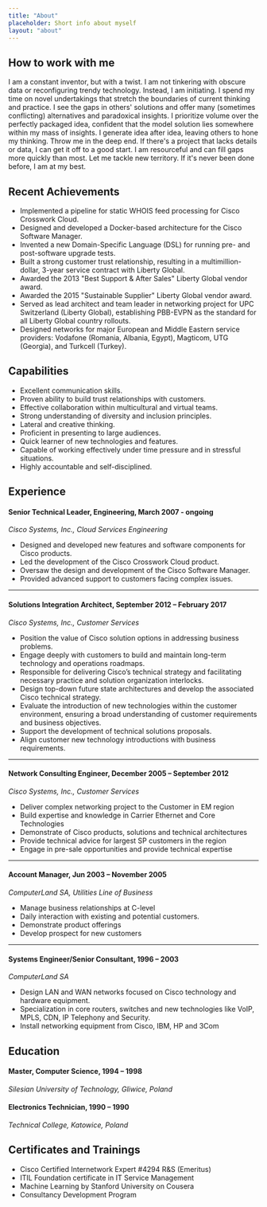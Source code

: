 ```yaml
---
title: "About"
placeholder: Short info about myself
layout: "about"
---
```

## How to work with me
I am a constant inventor, but with a twist. I am not tinkering with obscure data or reconfiguring trendy technology. Instead, I am initiating. I spend my time on novel undertakings that stretch the boundaries of current thinking and practice. I see the gaps in others' solutions and offer many (sometimes conflicting) alternatives and paradoxical insights.
I prioritize volume over the perfectly packaged idea, confident that the model solution lies somewhere within my mass of insights. I generate idea after idea, leaving others to hone my thinking. Throw me in the deep end. If there's a project that lacks details or data, I can get it off to a good start. I am resourceful and can fill gaps more quickly than most. Let me tackle new territory. If it's never been done before, I am at my best.

## Recent Achievements
* Implemented a pipeline for static WHOIS feed processing for Cisco Crosswork Cloud.
* Designed and developed a Docker-based architecture for the Cisco Software Manager.
* Invented a new Domain-Specific Language (DSL) for running pre- and post-software upgrade tests.
* Built a strong customer trust relationship, resulting in a multimillion-dollar, 3-year service contract with Liberty Global.
* Awarded the 2013 "Best Support & After Sales" Liberty Global vendor award.
* Awarded the 2015 "Sustainable Supplier" Liberty Global vendor award.
* Served as lead architect and team leader in networking project for UPC Switzerland (Liberty Global), establishing PBB-EVPN as the standard for all Liberty Global country rollouts.
* Designed networks for major European and Middle Eastern service providers: Vodafone (Romania, Albania, Egypt), Magticom, UTG (Georgia), and Turkcell (Turkey).

## Capabilities

* Excellent communication skills.
* Proven ability to build trust relationships with customers.
* Effective collaboration within multicultural and virtual teams.
* Strong understanding of diversity and inclusion principles.
* Lateral and creative thinking.
* Proficient in presenting to large audiences.
* Quick learner of new technologies and features.
* Capable of working effectively under time pressure and in stressful situations.
* Highly accountable and self-disciplined.

## Experience

#### Senior Technical Leader, Engineering, March 2007 - ongoing
_Cisco Systems, Inc., Cloud Services Engineering_

* Designed and developed new features and software components for Cisco products.
* Led the development of the Cisco Crosswork Cloud product.
* Oversaw the design and development of the Cisco Software Manager.
* Provided advanced support to customers facing complex issues.

---
#### Solutions Integration Architect, September 2012 – February 2017
_Cisco Systems, Inc., Customer Services_

* Position the value of Cisco solution options in addressing business problems.
* Engage deeply with customers to build and maintain long-term technology and operations roadmaps.
* Responsible for delivering Cisco’s technical strategy and facilitating necessary practice and solution organization interlocks.
* Design top-down future state architectures and develop the associated Cisco technical strategy.
* Evaluate the introduction of new technologies within the customer environment, ensuring a broad understanding of customer requirements and business objectives.
* Support the development of technical solutions proposals.
* Align customer new technology introductions with business requirements.

---
#### Network Consulting Engineer, December 2005 – September 2012
_Cisco Systems, Inc., Customer Services_

* Deliver complex networking project to the Customer in EM region
* Build expertise and knowledge in Carrier Ethernet and Core Technologies
* Demonstrate of Cisco products, solutions and technical architectures
* Provide technical advice for largest SP customers in the region
* Engage in pre-sale opportunities and provide technical expertise

---
#### Account Manager, Jun 2003 – November 2005
_ComputerLand SA, Utilities Line of Business_

* Manage business relationships at C-level
* Daily interaction with existing and potential customers. 
* Demonstrate product offerings
* Develop prospect for new customers

---
#### Systems Engineer/Senior Consultant, 1996 – 2003
_ComputerLand SA_

* Design LAN and WAN networks focused on Cisco technology and hardware equipment. 
* Specialization in core routers, switches and new technologies like VoIP, MPLS, CDN, IP Telephony and Security. 
* Install networking equipment from Cisco, IBM, HP and 3Com

## Education

#### Master, Computer Science, 1994 – 1998 
_Silesian University of Technology, Gliwice, Poland_

#### Electronics Technician, 1990 – 1990
_Technical College, Katowice, Poland_

## Certificates and Trainings
* Cisco Certified Internetwork Expert #4294 R&S (Emeritus)
* ITIL Foundation certificate in IT Service Management
* Machine Learning by Stanford University on Cousera
* Consultancy Development Program


  
